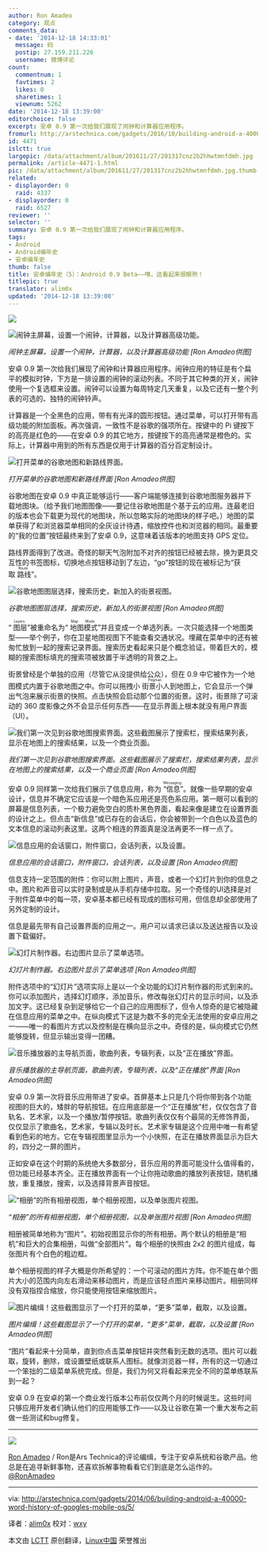 ```yaml
---
author: Ron Amadeo
category: 观点
comments_data:
- date: '2014-12-18 14:33:01'
  message: 码
  postip: 27.159.211.226
  username: 微博评论
count:
  commentnum: 1
  favtimes: 2
  likes: 0
  sharetimes: 1
  viewnum: 5262
date: '2014-12-18 13:39:00'
editorchoice: false
excerpt: 安卓 0.9 第一次给我们展现了闹钟和计算器应用程序。
fromurl: http://arstechnica.com/gadgets/2016/10/building-android-a-40000-word-history-of-googles-mobile-os/5/
id: 4471
islctt: true
largepic: /data/attachment/album/201611/27/201317cnz2b2hhwtmnfdmh.jpg
permalink: /article-4471-1.html
pic: /data/attachment/album/201611/27/201317cnz2b2hhwtmnfdmh.jpg.thumb.jpg
related:
- displayorder: 0
  raid: 4337
- displayorder: 0
  raid: 6527
reviewer: ''
selector: ''
summary: 安卓 0.9 第一次给我们展现了闹钟和计算器应用程序。
tags:
- Android
- Android编年史
- 安卓编年史
thumb: false
title: 安卓编年史（5）：Android 0.9 Beta——嘿，这看起来很眼熟！
titlepic: true
translator: alim0x
updated: '2014-12-18 13:39:00'
---
```


![](/data/attachment/album/201611/27/201317cnz2b2hhwtmnfdmh.jpg)


![闹钟主屏幕，设置一个闹钟，计算器，以及计算器高级功能。](/data/attachment/album/201412/17/234155euzfgf5vkrke4kos.png)


*闹钟主屏幕，设置一个闹钟，计算器，以及计算器高级功能 [Ron Amadeo供图]*


安卓 0.9 第一次给我们展现了闹钟和计算器应用程序。闹钟应用的特征是有个扁平的模拟时钟，下方是一排设置的闹钟的滚动列表。不同于其它种类的开关，闹钟使用一个复选框来设置。闹钟可以设置为每周特定几天重复，以及它还有一整个列表的可选的、独特的闹钟铃声。


计算器是一个全黑色的应用，带有有光泽的圆形按钮。通过菜单，可以打开带有高级功能的附加面板。再次强调，一致性不是谷歌的强项所在。按键中的 Pi 键按下的高亮是红色的——在安卓 0.9 的其它地方，按键按下的高亮通常是橙色的。实际上，计算器中用到的所有东西是仅用于计算器的百分百定制设计。


![打开菜单的谷歌地图和新路线界面。](/data/attachment/album/201412/17/234156gmfmfhscg0gm22hg.png)


*打开菜单的谷歌地图和新路线界面 [Ron Amadeo供图]*


谷歌地图在安卓 0.9 中真正能够运行——客户端能够连接到谷歌地图服务器并下载地图块。（给予我们地图图像——要记住谷歌地图是个基于云的应用。连最老旧的版本也会下载更为现代的地图块，所以忽略实际的地图块的样子吧。）地图的菜单获得了和浏览器菜单相同的全灰设计待遇，缩放控件也和浏览器的相同。最重要的“我的位置”按钮最终来到了安卓 0.9，这意味着该版本的地图支持 GPS 定位。


路线界面得到了改进。奇怪的聊天气泡附加不对齐的按钮已经被去除，换为更具交互性的书签图标，切换地点按钮移动到了左边，“go”按钮的现在被标记为“获取<ruby> 路线 <rp>  （ </rp> <rt>  Route </rt> <rp>  ） </rp></ruby>”。


![谷歌地图图层选择，搜索历史，新加入的街景视图。](/data/attachment/album/201412/17/234157tl57ye07lfxy43e4.png)


*谷歌地图图层选择，搜索历史，新加入的街景视图 [Ron Amadeo供图]*


“<ruby> 图层 <rp>  （ </rp> <rt>  Layers </rt> <rp>  ） </rp></ruby>”被重命名为“<ruby> 地图模式 <rp>  （ </rp> <rt>  Map Mode </rt> <rp>  ） </rp></ruby>”并且变成一个单选列表。一次只能选择一个地图类型——举个例子，你在卫星地图视图下不能查看交通状况。埋藏在菜单中的还有被匆忙放到一起的搜索记录界面。搜索历史看起来只是个概念验证，带着巨大的，模糊的搜索图标填充的搜索项被放置于半透明的背景之上。


街景曾经是个单独的应用（尽管它从没提供给公众），但在 0.9 中它被作为一个地图模式内置于谷歌地图之中。你可以拖拽小<ruby> 街景小人 <rp>  （ </rp> <rt>  Pegman </rt> <rp>  ） </rp></ruby>到地图上，它会显示一个弹出气泡来展示街景的快照。点击快照会启动那个位置的街景。这时，街景除了可滚动的 360 度影像之外不会显示任何东西——在显示界面上根本就没有用户界面（UI）。


![我们第一次见到谷歌地图搜索界面。这些截图展示了搜索栏，搜索结果列表，显示在地图上的搜索结果，以及一个商业页面。 ](/data/attachment/album/201412/17/234158kiqidezz9azjm9dg.png)


*我们第一次见到谷歌地图搜索界面。这些截图展示了搜索栏，搜索结果列表，显示在地图上的搜索结果，以及一个商业页面 [Ron Amadeo供图]*


安卓 0.9 同样第一次给我们展示了信息应用，称为<ruby> “信息” <rp>  （ </rp> <rt>  Messaging </rt> <rp>  ） </rp></ruby>。就像一些早期的安卓设计，信息并不确定它应该是一个暗色系应用还是亮色系应用。第一眼可以看到的屏幕是信息列表，一个极力避免空白的质朴黑色界面，看起来像是建立在设置界面的设计之上。但点击“新信息”或已存在的会话后，你会被带到一个白色以及蓝色的文本信息的滚动列表这里。这两个相连的界面真是没法再更不一样一点了。


![信息应用的会话窗口，附件窗口，会话列表，以及设置。](/data/attachment/album/201412/17/234200shek3heegheg0h92.png)


*信息应用的会话窗口，附件窗口，会话列表，以及设置 [Ron Amadeo供图]*


信息支持一定范围的附件：你可以附上图片，声音，或者一个幻灯片到你的信息之中。图片和声音可以实时录制或是从手机存储中拉取。另一个奇怪的UI选择是对于附件菜单中的每一项，安卓基本都已经有现成的图标可用，但信息却全部使用了另外定制的设计。


信息是最先带有自己设置界面的应用之一。用户可以请求已读以及送达报告以及设置下载偏好。


![幻灯片制作器。右边图片显示了菜单选项。](/data/attachment/album/201412/17/234201lq1a8al1aovdc3kk.png)


*幻灯片制作器。右边图片显示了菜单选项 [Ron Amadeo供图]*


附件选项中的“幻灯片”选项实际上是以一个全功能的幻灯片制作器的形式到来的。你可以添加图片，选择幻灯顺序，添加音乐，修改每张幻灯片的显示时间，以及添加文字。这已经复杂到足够给它一个自己的应用图标了，但令人惊奇的是它被隐藏在信息应用的菜单之中。在纵向模式下这是为数不多的完全无法使用的安卓应用之一——唯一的看图片方式以及控制是在横向显示之中。奇怪的是，纵向模式它仍然能够旋转，但显示输出变得一团糟。


![音乐播放器的主导航页面，歌曲列表，专辑列表，以及“正在播放”界面。](/data/attachment/album/201412/17/234202y00b0se0kzeneqjv.png)


*音乐播放器的主导航页面，歌曲列表，专辑列表，以及“正在播放”界面 [Ron Amadeo供图]*


安卓 0.9 第一次将音乐应用带进了安卓。首屏基本上只是几个将你带到各个功能视图的巨大的，矮胖的导航按钮。在应用底部是一个“正在播放”栏，仅仅包含了音轨名、艺术家，以及一个播放/暂停按钮。歌曲列表仅仅有个最简的无修饰界面，仅仅显示了歌曲名，艺术家，专辑以及时长。艺术家专辑是这个应用中唯一有希望看到色彩的地方。它在专辑视图里显示为一个小快照，在正在播放界面显示为巨大的，四分之一屏的图片。


正如安卓在这个时期的系统绝大多数部分，音乐应用的界面可能没什么值得看的，但功能已经基本齐全。正在播放界面有一个让你拖动歌曲的播放列表按钮，随机播放，重复播放，搜索，以及选择背景声音按钮。


![“相册”的所有相册视图，单个相册视图，以及单张图片视图。](/data/attachment/album/201412/17/234204e1zfgfucadpfyag4.png)


*“相册”的所有相册视图，单个相册视图，以及单张图片视图 [Ron Amadeo供图]*


相册被简单地称为“图片”。初始视图显示你的所有相册。两个默认的相册是“相机”和巨大的合集相册，叫做“全部图片”。每个相册的快照由 2x2 的图片组成，每张图片有个白色的粗边框。


单个相册视图的样子大概是你所希望的：一个可滚动的图片方阵。你不能在单个图片大小的范围内向左右滑动来移动图片，而是应该轻点图片来移动图片。相册同样没有双指捏合缩放，你只能使用按钮来缩放图片。


![图片编缉！这些截图显示了一个打开的菜单，“更多”菜单，截取，以及设置。](/data/attachment/album/201412/17/234204h7zdkzoeerxoy7uy.png)


*图片编缉！这些截图显示了一个打开的菜单，“更多”菜单，截取，以及设置 [Ron Amadeo供图]*


“图片”看起来十分简单，直到你点击菜单按钮并突然看到无数的选项。图片可以截取，旋转，删除，或设置壁纸或联系人图标。就像浏览器一样，所有的这一切通过一个笨拙的二级菜单系统完成。但是，我们为何又将看起来完全不同的菜单练联系到一起？


安卓 0.9 在安卓的第一个商业发行版本公布前仅仅两个月的时候诞生。这些时间只够应用开发者们确认他们的应用能够工作——以及让谷歌在第一个重大发布之前做一些测试和bug修复。




---


![](/data/attachment/album/201412/17/234205efda72azhgx3t1eg.jpg)


[Ron Amadeo](http://arstechnica.com/author/ronamadeo) / Ron是Ars Technica的评论编缉，专注于安卓系统和谷歌产品。他总是在追寻新鲜事物，还喜欢拆解事物看看它们到底是怎么运作的。[@RonAmadeo](https://twitter.com/RonAmadeo)




---


via: <http://arstechnica.com/gadgets/2014/06/building-android-a-40000-word-history-of-googles-mobile-os/5/>


译者：[alim0x](https://github.com/alim0x) 校对：[wxy](https://github.com/wxy)


本文由 [LCTT](https://github.com/LCTT/TranslateProject) 原创翻译，[Linux中国](http://linux.cn/) 荣誉推出